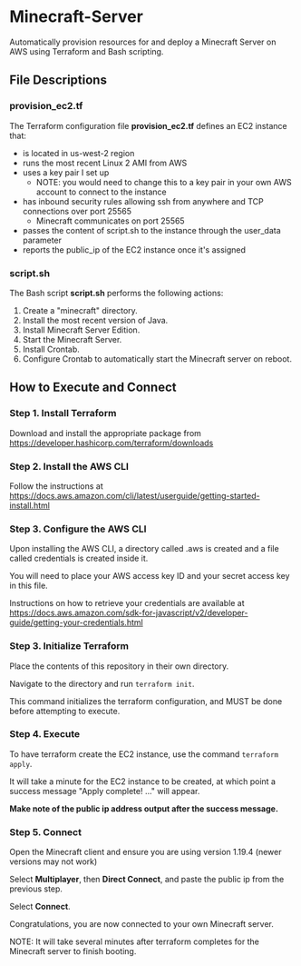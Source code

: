 # Minecraft-Server
Automatically provision resources for and deploy a Minecraft Server on AWS using Terraform and Bash scripting.

## File Descriptions
### provision_ec2.tf
The Terraform configuration file **provision_ec2.tf** defines an EC2 instance that:
  - is located in us-west-2 region
  - runs the most recent Linux 2 AMI from AWS
  - uses a key pair I set up 
      - NOTE: you would need to change this to a key pair in your own AWS account to connect to the instance
  - has inbound security rules allowing ssh from anywhere and TCP connections over port 25565 
      - Minecraft communicates on port 25565
  - passes the content of script.sh to the instance through the user_data parameter
  - reports the public_ip of the EC2 instance once it's assigned

### script.sh
The Bash script **script.sh** performs the following actions:
  1. Create a "minecraft" directory.
  2. Install the most recent version of Java.
  3. Install Minecraft Server Edition.
  4. Start the Minecraft Server.
  5. Install Crontab.
  6. Configure Crontab to automatically start the Minecraft server on reboot.

## How to Execute and Connect
### Step 1. Install Terraform
Download and install the appropriate package from https://developer.hashicorp.com/terraform/downloads

### Step 2. Install the AWS CLI
Follow the instructions at https://docs.aws.amazon.com/cli/latest/userguide/getting-started-install.html

### Step 3. Configure the AWS CLI

Upon installing the AWS CLI, a directory called .aws is created and a file called credentials is created inside it.

You will need to place your AWS access key ID and your secret access key in this file.

Instructions on how to retrieve your credentials are available at https://docs.aws.amazon.com/sdk-for-javascript/v2/developer-guide/getting-your-credentials.html

### Step 3. Initialize Terraform

Place the contents of this repository in their own directory.

Navigate to the directory and run `terraform init`.

This command initializes the terraform configuration, and MUST be done before attempting to execute.

### Step 4. Execute

To have terraform create the EC2 instance, use the command `terraform apply`.

It will take a minute for the EC2 instance to be created, at which point a success message "Apply complete! ..." will appear.

**Make note of the public ip address output after the success message.**

### Step 5. Connect

Open the Minecraft client and ensure you are using version 1.19.4 (newer versions may not work)

Select **Multiplayer**, then **Direct Connect**, and paste the public ip from the previous step.

Select **Connect**.

Congratulations, you are now connected to your own Minecraft server.

NOTE: It will take several minutes after terraform completes for the Minecraft server to finish booting.
